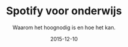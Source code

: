 ---
layout:     post
title:      "Spotify voor onderwijs"
subtitle:   "Waarom het hoognodig is en hoe het kan."
date:       2015-12-10
header-img: "img/"
published: false
---